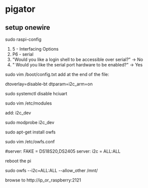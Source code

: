 # pigator

## setup onewire


sudo raspi-config

1. 5 - Interfacing Options
1. P6 - serial
1. "Would you like a login shell to be accessible over serial?" -> No
1. " Would you like the serial port hardware to be enabled?" -> Yes

sudo vim /boot/config.txt
add at the end of the file: 

dtoverlay=disable-bt
dtparam=i2c_arm=on

sudo systemctl disable hciuart

sudo vim /etc/modules

add: i2c_dev

sudo modprobe i2c_dev

sudo apt-get install owfs

sudo vim /etc/owfs.conf

#server: FAKE = DS18S20,DS2405
server: i2c = ALL:ALL

reboot the pi

sudo owfs --i2c=ALL:ALL --allow_other /mnt/

browse to http://ip_or_raspberry:2121



